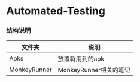 # Automated-Testing

### 结构说明

文件夹 | 说明
------- | -------
Apks| 放置将用到的apk
MonkeyRunner| MonkeyRunner相关的笔记
